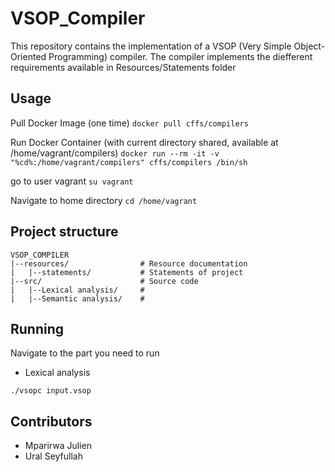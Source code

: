 # VSOP_Compiler
 This repository contains the implementation of a VSOP (Very Simple Object-Oriented Programming) compiler. The compiler implements the diefferent requirements available in Resources/Statements folder

## Usage 
Pull Docker Image (one time)
```docker pull cffs/compilers```

Run Docker Container (with current directory shared, available at /home/vagrant/compilers)
```docker run --rm -it -v "%cd%:/home/vagrant/compilers" cffs/compilers /bin/sh```

go to user vagrant
```su vagrant```

Navigate to home directory
```cd /home/vagrant```

## Project structure 
```
VSOP_COMPILER
|--resources/                # Resource documentation
|   |--statements/           # Statements of project
|--src/                      # Source code
|   |--Lexical analysis/     # 
|   |--Semantic analysis/    #

```

## Running 
Navigate to the part you need to run 
- Lexical analysis 
```
./vsopc input.vsop
```

## Contributors 
- Mparirwa Julien
- Ural Seyfullah